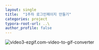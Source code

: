 ```yaml
---
layout: single
title:  "1주차 로그인페이지 만들기"
categories: project
typora-root-url: ..\
author_profile: false
---
```




![video3-ezgif.com-video-to-gif-converter](/images/2024-04-24-first/video3-ezgif.com-video-to-gif-converter.gif)
